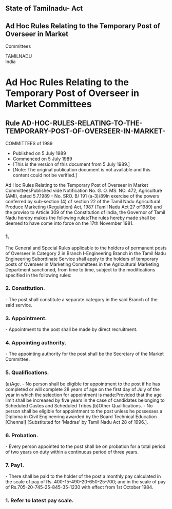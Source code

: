 ## State of Tamilnadu- Act

## Ad Hoc Rules Relating to the Temporary Post of Overseer in Market
Committees

TAMILNADU  
India

# Ad Hoc Rules Relating to the Temporary Post of Overseer in Market Committees

## Rule AD-HOC-RULES-RELATING-TO-THE-TEMPORARY-POST-OF-OVERSEER-IN-MARKET-
COMMITTEES of 1989

  * Published on 5 July 1989 
  * Commenced on 5 July 1989 
  * [This is the version of this document from 5 July 1989.] 
  * [Note: The original publication document is not available and this content could not be verified.] 

Ad Hoc Rules Relating to the Temporary Post of Overseer in Market
CommitteesPublished vide Notification No. G. O. MS. NO. 472, Agriculture
(AMI), dated 5.7.1989 - No. SRO. B/ 191 (a-3)/89In exercise of the powers
conferred by sub-section (4) of section 22 of the Tamil Nadu Agricultural
Produce Marketing (Regulation) Act, 1987 (Tamil Nadu Act 27 of1989) and the
proviso to Article 309 of the Constitution of India, the Governor of Tamil
Nadu hereby makes the following rules:The rules hereby made shall be deemed to
have come into force on the 17th November 1981.

### 1.

The General and Special Rules applicable to the holders of permanent posts of
Overseer in Category 2 in Branch I-Engineering Branch in the Tamil Nadu
Engineering Subordinate Service shall apply to the holders of temporary posts
of Overseer in Marketing Committees in the Agricultural Marketing Department
sanctioned, from time to time, subject to the modifications specified in the
following rules:

### 2. Constitution.

\- The post shall constitute a separate category in the said Branch of the
said service.

### 3. Appointment.

\- Appointment to the post shall be made by direct recruitment.

### 4. Appointing authority.

\- The appointing authority for the post shall be the Secretary of the Market
Committee.

### 5. Qualifications.

(a)Age. - No person shall be eligible for appointment to the post if he has
completed or will complete 28 years of age on the first day of July of the
year in which the selection for appointment is made:Provided that the age
limit shall be increased by five years in the case of candidates belonging to
Scheduled Castes and Scheduled Tribes.(b)Other Qualifications. - No person
shall be eligible for appointment to the post unless he possesses a Diploma in
Civil Engineering awarded by the Board Technical Education [Chennai]
[Substituted for 'Madras' by Tamil Nadu Act 28 of 1996.].

### 6. Probation.

\- Every person appointed to the post shall be on probation for a total period
of two years on duty within a continuous period of three years.

### 7. Pay1.

\- There shall be paid to the holder of the post a monthly pay calculated in
the scale of pay of Rs. 400-15-490-20-650-25-700; and in the scale of pay of
Rs.705-20-745-25-845-35-1230 with effect from 1st October 1984.

### 1\. Refer to latest pay scale.

